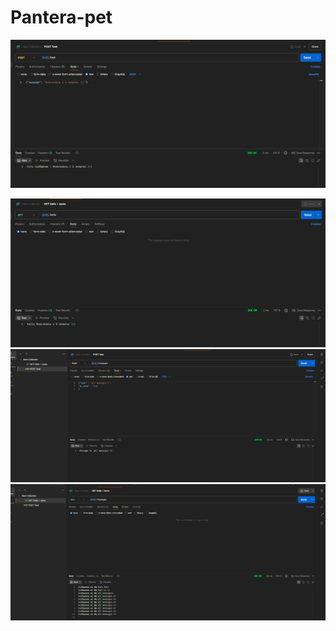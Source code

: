 # Pantera-pet

![ДЗ - 1](assets/Screenshot_1.png)

![ДЗ - 1](assets/Screenshot_2.png)
![ДЗ - 1](assets/hw2.png)
![ДЗ - 1](assets/hw2.2.png)


